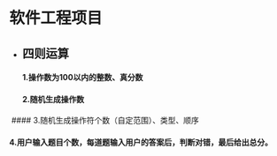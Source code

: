 
# 软件工程项目
* ## 四则运算
  #### 1.操作数为100以内的整数、真分数
  #### 2.随机生成操作数
  #### 3.随机生成操作符个数（自定范围）、类型、顺序
  #### 4.用户输入题目个数，每道题输入用户的答案后，判断对错，最后给出总分。
